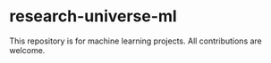 # research-universe-ml

This repository is for machine learning projects. All contributions are welcome.
